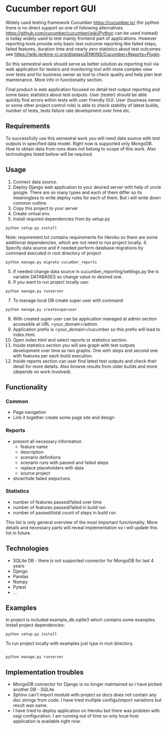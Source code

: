 # Cucumber report GUI

Widely used testing framework Cucumber https://cucumber.io/ (for python there is no direct support so one of following
alternatives https://github.com/cucumber/cucumber/wiki/Python can be used instead) is today widely used to test mainly frontend
part of applications. However reporting tools provide only basic test outcome reporting like failed steps, failed features, duration time
 and nearly zero statistics about test outcomes see https://wiki.jenkins-ci.org/display/JENKINS/Cucumber+Reports+Plugin.

So this semestral work should serve as better solution as reporting tool via web application for testers and monitoring tool with more complex
view over tests and for business owner as tool to check quality and help plan test maintenance. More info in functionality section.

Final product is web application focused on detail test output reporting and some basic statistics about test outputs.
User (tester) should be able quickly find errors within tests with user friendly GUI.
User (business owner or some other project control role) is able to check stability of latest builds, number of tests,
tests failure rate development over time etc.

## Requirements
To successfully use this semestral work you will need data source with test outputs in specified data model. Right now is
supported only MongoDB. How to obtain data from runs does not belong to scope of this work.
Also technologies listed bellow will be required.

## Usage
1. Connect data source.
2. Deploy Django web application to your desired server with help of uncle google. There are so many types and each of them differ
so its meaningless to write deploy rules for each of them. But i will write down common outline.
  1. Copy this project to your server
  2. Create virtual env.
  3. Install required dependencies from by setup.py
  ```
  python setup.py install
  ```
  Note: requirement.txt contains requirements for Heroku so there are some additional
  dependencies, which are not need to run project locally.
  4. Specify data source and if needed perform database migrations by command executed in root directory of project
  ```
  python manage.py migrate cucumber_reports
  ```
  5. If needed change data source in cucumber_reporting/settings.py the is 
  variable DATABASES so change value to desired one.
  6. If you want to run project locally use:
  ```
  python manage.py runserver
  ```
  7. To manage local DB create super user with command
  ```
  python manage.py createsuperuser
  ```
  8. With created super user can be application managed at admin section accessible
  at URL <your_domain>/admin.
  9. Application prefix is <your_domain>/cucumber so this prefix will lead to index.html.
3. Open index.html and select reports or statistics section.
4. Inside statistics section you will see graph with test outputs development over time as two graphs. One with steps and second one with features per each build execution.
5. Inside reports section can user find latest test outputs and check their detail for more details.
Also browse results from older builds and more (depends on work involved).

## Functionality

### Common
*  Page navigation
*  Link it together create some page site and design

### Reports
*  present all necessary information
   *  feature name
   *  description
   *  scenario definitions
   *  scenario runs with passed and failed steps
   *  replace placeholders with data
   *  source project
*  show/hide failed steps/runs

### Statistics
*  number of features passed/failed over time
*  number of features passed/failed in build run
*  number of passed/total count of steps in build run

This list is only general overview of the most important functionality. More details and necessary parts will reveal implementation so i will
update this list in future.

## Technologies
*  SQLite DB - there is not supported connector for MongoDB for last 4 years
*  Django
*  Pandas
*  Numpy
*  Pytest
*  ...

## Examples
In project is included example_db.sqlite3 which contains some examples.
Install project dependencies:
```
python setup.py install
```
To run project locally with examples just type in root directory.

 ```

 python manage.py runserver
 ```

## Implementation troubles
* MongoDB connector for Django is no longer maintained so i have picked another DB - SQLite
* Sphinx can't import module with project so docs does not contain any doc strings from code.
  I have tried multiple configs/import variations but result was same.
* I have tried to deploy application on Heroku but there was problem with osgi configuration. 
  I am running out of time so only local host application is available right now.
  

  